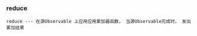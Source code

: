 ### reduce

`reduce --- 在源Observable 上应用应用累加器函数， 当源Observable完成时， 发出累加结果`

<code src="../../code/operators/conversion/reduce.tsx"></code>
